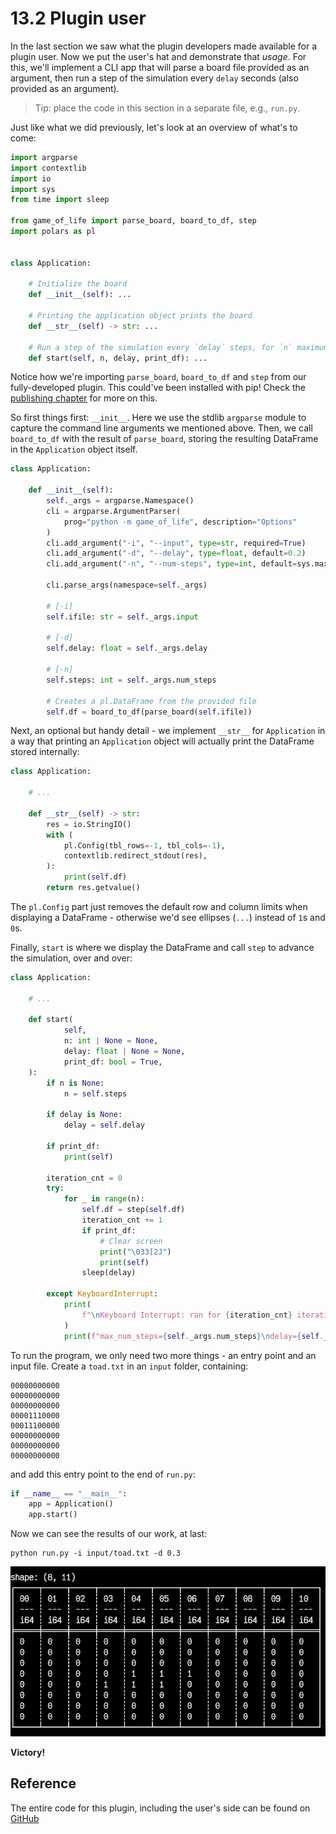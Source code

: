 
# 13.2 Plugin user

In the last section we saw what the plugin developers made available for a plugin user.
Now we put the user's hat and demonstrate that _usage_.
For this, we'll implement a CLI app that will parse a board file provided as an argument, then run a step of the simulation every `delay` seconds (also provided as an argument).

> Tip: place the code in this section in a separate file, e.g., `run.py`.

Just like what we did previously, let's look at an overview of what's to come:

```python
import argparse
import contextlib
import io
import sys
from time import sleep

from game_of_life import parse_board, board_to_df, step
import polars as pl


class Application:

    # Initialize the board
    def __init__(self): ...

    # Printing the application object prints the board
    def __str__(self) -> str: ...

    # Run a step of the simulation every `delay` steps, for `n` maximum steps
    def start(self, n, delay, print_df): ...
```

Notice how we're importing `parse_board`, `board_to_df` and `step` from our fully-developed plugin.
This could've been installed with pip! Check the [publishing chapter](publishing.md) for more on this.

So first things first: `__init__`.
Here we use the stdlib `argparse` module to capture the command line arguments we mentioned above.
Then, we call `board_to_df` with the result of `parse_board`, storing the resulting DataFrame in the `Application` object itself.

```python
class Application:

    def __init__(self):
        self._args = argparse.Namespace()
        cli = argparse.ArgumentParser(
            prog="python -m game_of_life", description="Options"
        )
        cli.add_argument("-i", "--input", type=str, required=True)
        cli.add_argument("-d", "--delay", type=float, default=0.2)
        cli.add_argument("-n", "--num-steps", type=int, default=sys.maxsize)
        
        cli.parse_args(namespace=self._args)

        # [-i]
        self.ifile: str = self._args.input

        # [-d]
        self.delay: float = self._args.delay

        # [-n]
        self.steps: int = self._args.num_steps

        # Creates a pl.DataFrame from the provided file
        self.df = board_to_df(parse_board(self.ifile))
```

Next, an optional but handy detail - we implement `__str__` for `Application` in a way that printing an `Application` object will actually print the DataFrame stored internally:

```python
class Application:

    # ...

    def __str__(self) -> str:
        res = io.StringIO()
        with (
            pl.Config(tbl_rows=-1, tbl_cols=-1),
            contextlib.redirect_stdout(res),
        ):
            print(self.df)
        return res.getvalue()
```

The `pl.Config` part just removes the default row and column limits when displaying a DataFrame - otherwise we'd see ellipses (`...`) instead of `1`s and `0`s.

Finally, `start` is where we display the DataFrame and call `step` to advance the simulation, over and over:

```python
class Application:

    # ...

    def start(
            self,
            n: int | None = None,
            delay: float | None = None,
            print_df: bool = True,
    ):
        if n is None:
            n = self.steps

        if delay is None:
            delay = self.delay

        if print_df:
            print(self)

        iteration_cnt = 0
        try:
            for _ in range(n):
                self.df = step(self.df)
                iteration_cnt += 1
                if print_df:
                    # Clear screen
                    print("\033[2J")
                    print(self)
                sleep(delay)

        except KeyboardInterrupt:
            print(
                f"\nKeyboard Interrupt: ran for {iteration_cnt} iterations. Aborting..."
            )
            print(f"max_num_steps={self._args.num_steps}\ndelay={self._args.delay}")
```

To run the program, we only need two more things - an entry point and an input file.
Create a `toad.txt` in an `input` folder, containing:

```
00000000000
00000000000
00000000000
00001110000
00011100000
00000000000
00000000000
00000000000
```

and add this entry point to the end of `run.py`:

```python
if __name__ == "__main__":
    app = Application()
    app.start()
```

Now we can see the results of our work, at last:

```shell
python run.py -i input/toad.txt -d 0.3
```

![Toad pattern with period = 2, running in a dataframe](assets/life_toad_df.gif)

__Victory!__

## Reference

The entire code for this plugin, including the user's side can be found on [GitHub](https://github.com/condekind/life_polars_plugin)
